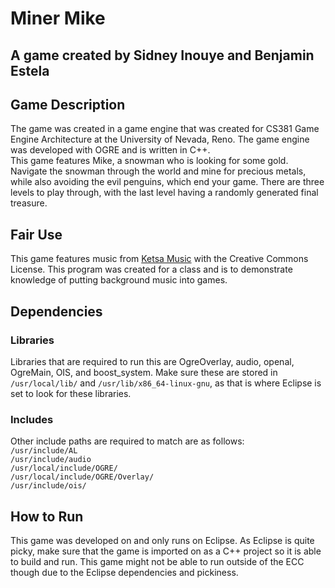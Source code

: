 # Miner Mike
## A game created by Sidney Inouye and Benjamin Estela

## Game Description 
The game was created in a game engine that was created for CS381 Game Engine Architecture at the University of Nevada, Reno. The game engine was developed with OGRE and is written in C++.  
This game features Mike, a snowman who is looking for some gold. Navigate the snowman through the world and mine for precious metals, while also avoiding the evil penguins, which end your game. There are three levels to play through, with the last level having a randomly generated final treasure.  

## Fair Use
This game features music from [Ketsa Music](https://ketsa.uk/) with the Creative Commons License. This program was created for a class and is to demonstrate knowledge of putting background music into games.

## Dependencies
### Libraries
Libraries that are required to run this are OgreOverlay, audio, openal, OgreMain, OIS, and boost_system. Make sure these are stored in `/usr/local/lib/` and `/usr/lib/x86_64-linux-gnu`, as that is where Eclipse is set to look for these libraries.

### Includes
Other include paths are required to match are as follows:  
`/usr/include/AL`  
`/usr/include/audio`  
`/usr/local/include/OGRE/`  
`/usr/local/include/OGRE/Overlay/`  
`/usr/include/ois/`  

## How to Run
This game was developed on and only runs on Eclipse. As Eclipse is quite picky, make sure that the game is imported on as a C++ project so it is able to build and run. This game might not be able to run outside of the ECC though due to the Eclipse dependencies and pickiness.